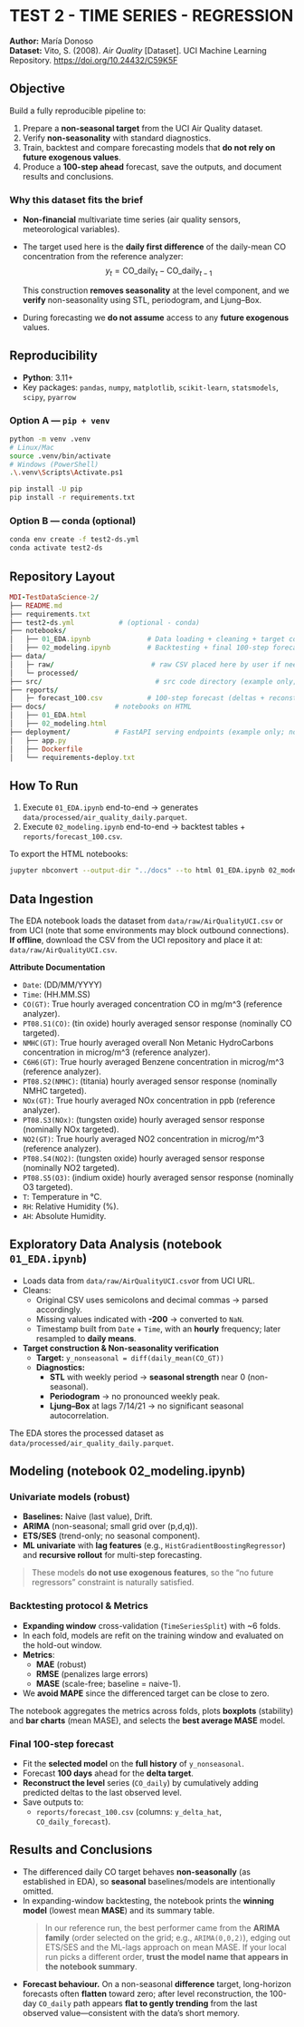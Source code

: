 # TEST 2 - TIME SERIES - REGRESSION
**Author:** María Donoso  
**Dataset:** Vito, S. (2008). *Air Quality* [Dataset]. UCI Machine Learning Repository. https://doi.org/10.24432/C59K5F

## Objective

Build a fully reproducible pipeline to:
1. Prepare a **non-seasonal target** from the UCI Air Quality dataset.  
2. Verify **non-seasonality** with standard diagnostics.  
3. Train, backtest and compare forecasting models that **do not rely on future exogenous values**.  
4. Produce a **100-step ahead** forecast, save the outputs, and document results and conclusions.

### Why this dataset fits the brief
- **Non-financial** multivariate time series (air quality sensors, meteorological variables).  
- The target used here is the **daily first difference** of the daily-mean CO concentration from the reference analyzer:  
$$y_t = \mathrm{CO\_daily}_t - \mathrm{CO\_daily}_{t-1}$$


  This construction **removes seasonality** at the level component, and we **verify** non-seasonality using STL, periodogram, and Ljung–Box.
- During forecasting we **do not assume** access to any **future exogenous** values.

## Reproducibility
- **Python**: 3.11+  
- Key packages: `pandas`, `numpy`, `matplotlib`, `scikit-learn`, `statsmodels`, `scipy`, `pyarrow`

### Option A — `pip + venv`
```bash
python -m venv .venv
# Linux/Mac
source .venv/bin/activate
# Windows (PowerShell)
.\.venv\Scripts\Activate.ps1

pip install -U pip
pip install -r requirements.txt
```


### Option B — conda (optional)
```bash
conda env create -f test2-ds.yml
conda activate test2-ds
```


## Repository Layout

```rb
MDI-TestDataScience-2/  
├── README.md
├── requirements.txt              
├── test2-ds.yml           # (optional - conda)
├── notebooks/
│   ├── 01_EDA.ipynb              # Data loading + cleaning + target construction + non-seasonality checks
│   ├── 02_modeling.ipynb         # Backtesting + final 100-step forecast + conclusions
├── data/
│   ├─ raw/                        # raw CSV placed here by user if needed
│   └─ processed/
├── src/                            # src code directory (example only; not required to run for this test)
├── reports/
│   ├─ forecast_100.csv           # 100-step forecast (deltas + reconstructed level)
├── docs/                 # notebooks on HTML
│   ├── 01_EDA.html             
│   ├── 02_modeling.html
├── deployment/           # FastAPI serving endpoints (example only; not required to run for this test)
│   ├── app.py            
│   ├── Dockerfile
│   └── requirements-deploy.txt  
```

## How To Run

1. Execute `01_EDA.ipynb` end-to-end → generates `data/processed/air_quality_daily.parquet`.  
3. Execute `02_modeling.ipynb` end-to-end → backtest tables + `reports/forecast_100.csv`.

To export the HTML notebooks:
```bash
jupyter nbconvert --output-dir "../docs" --to html 01_EDA.ipynb 02_modeling.ipynb
```

## Data Ingestion

The EDA notebook loads the dataset from `data/raw/AirQualityUCI.csv` or from UCI (note that some environments may block outbound connections). **If offline**, download the CSV from the UCI repository and place it at: `data/raw/AirQualityUCI.csv`.

**Attribute Documentation** 
- `Date`: (DD/MM/YYYY)
- `Time`: (HH.MM.SS)
- `CO(GT)`: True hourly averaged concentration CO in mg/m^3  (reference analyzer).
- `PT08.S1(CO)`: (tin oxide) hourly averaged sensor response (nominally  CO targeted).
- `NMHC(GT)`: True hourly averaged overall Non Metanic HydroCarbons concentration in microg/m^3 (reference analyzer).
- `C6H6(GT)`: True hourly averaged Benzene concentration  in microg/m^3 (reference analyzer).
- `PT08.S2(NMHC)`: (titania) hourly averaged sensor response (nominally NMHC targeted).
- `NOx(GT)`: True hourly averaged NOx concentration  in ppb (reference analyzer).
- `PT08.S3(NOx)`: (tungsten oxide) hourly averaged sensor response (nominally NOx targeted).
- `NO2(GT)`: True hourly averaged NO2 concentration in microg/m^3 (reference analyzer).
- `PT08.S4(NO2)`: (tungsten oxide) hourly averaged sensor response (nominally NO2 targeted).
- `PT08.S5(O3)`: (indium oxide) hourly averaged sensor response (nominally O3 targeted).
- `T`: Temperature in °C.
- `RH`: Relative Humidity (%).
- `AH`: Absolute Humidity.


## Exploratory Data Analysis (notebook `01_EDA.ipynb`)
- Loads data from `data/raw/AirQualityUCI.csv`or from UCI URL.
- Cleans:
  - Original CSV uses semicolons and decimal commas → parsed accordingly.
  - Missing values indicated with **-200** → converted to `NaN`.
  - Timestamp built from `Date` + `Time`, with an **hourly** frequency; later resampled to **daily means**.
- **Target construction & Non-seasonality verification**
  - **Target:** `y_nonseasonal = diff(daily_mean(CO_GT))`  
  - **Diagnostics:**
    - **STL** with weekly period → **seasonal strength** near 0 (non-seasonal).  
    - **Periodogram** → no pronounced weekly peak.  
    - **Ljung–Box** at lags 7/14/21 → no significant seasonal autocorrelation.

The EDA stores the processed dataset as `data/processed/air_quality_daily.parquet`.

## Modeling (notebook 02_modeling.ipynb)

### Univariate models (robust)
- **Baselines:** Naive (last value), Drift.  
- **ARIMA** (non-seasonal; small grid over (p,d,q)).  
- **ETS/SES** (trend-only; no seasonal component).  
- **ML univariate** with **lag features** (e.g., `HistGradientBoostingRegressor`) and **recursive rollout** for multi-step forecasting.

> These models **do not use exogenous features**, so the “no future regressors” constraint is naturally satisfied.



### Backtesting protocol & Metrics

- **Expanding window** cross-validation (`TimeSeriesSplit`) with ~6 folds.  
- In each fold, models are refit on the training window and evaluated on the hold-out window.  
- **Metrics**:  
  - **MAE** (robust)  
  - **RMSE** (penalizes large errors)  
  - **MASE** (scale-free; baseline = naive-1).  
- We **avoid MAPE** since the differenced target can be close to zero.

The notebook aggregates the metrics across folds, plots **boxplots** (stability) and **bar charts** (mean MASE), and selects the **best average MASE** model.

### Final 100-step forecast

- Fit the **selected model** on the **full history** of `y_nonseasonal`.  
- Forecast **100 days** ahead for the **delta target**.  
- **Reconstruct the level** series (`CO_daily`) by cumulatively adding predicted deltas to the last observed level.  
- Save outputs to:  
  - `reports/forecast_100.csv` (columns: `y_delta_hat`, `CO_daily_forecast`).


## Results and Conclusions 

- The differenced daily CO target behaves **non-seasonally** (as established in EDA), so **seasonal** baselines/models are intentionally omitted.
- In expanding-window backtesting, the notebook prints the **winning model** (lowest mean **MASE**) and its summary table.  
  > In our reference run, the best performer came from the **ARIMA family** (order selected on the grid; e.g., `ARIMA(0,0,2)`), edging out ETS/SES and the ML-lags approach on mean MASE. If your local run picks a different order, **trust the model name that appears in the notebook summary**.
- **Forecast behaviour.** On a non-seasonal **difference** target, long-horizon forecasts often **flatten** toward zero; after level reconstruction, the 100-day `CO_daily` path appears **flat to gently trending** from the last observed value—consistent with the data’s short memory.

